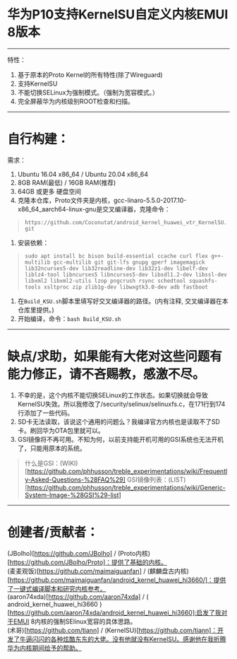 # 华为P10支持KernelSU自定义内核EMUI 8版本  
***
特性：
 1. 基于原本的Proto Kernel的所有特性(除了Wireguard)
 2. 支持KernelSU
 3. 不能切换SELinux为强制模式。（强制为宽容模式。）
 4. 完全屏蔽华为内核级别ROOT检查和扫描。  
***
# 自行构建：  
需求：  
 1. Ubuntu 16.04 x86_64 / Ubuntu 20.04 x86_64
 2. 8GB RAM(最低) / 16GB RAM(推荐)
 3. 64GB 或更多 硬盘空间
 4. 克隆本仓库，Proto文件夹是内核，gcc-linaro-5.5.0-2017.10-x86_64_aarch64-linux-gnu是交叉编译器，克隆命令：
 > `https://github.com/Coconutat/android_kernel_huawei_vtr_KernelSU.git`  
 1. 安装依赖：
 > `sudo apt install bc bison build-essential ccache curl flex g++-multilib gcc-multilib git git-lfs gnupg gperf imagemagick lib32ncurses5-dev lib32readline-dev lib32z1-dev libelf-dev liblz4-tool libncurses5 libncurses5-dev libsdl1.2-dev libssl-dev libxml2 libxml2-utils lzop pngcrush rsync schedtool squashfs-tools xsltproc zip zlib1g-dev libwxgtk3.0-dev adb fastboot`
 1. 在`Build_KSU.sh`脚本里填写好交叉编译器的路径。(内有注释, 交叉编译器在本仓库里提供。)
 2. 开始编译，命令：`bash Build_KSU.sh`
***
# 缺点/求助，如果能有大佬对这些问题有能力修正，请不吝赐教，感激不尽。
1. 不幸的是，这个内核不能切换SELinux的工作状态。如果切换就会导致KernelSU失效。所以我修改了/security/selinux/selinuxfs.c，在171行到174行添加了一些代码。
2. SD卡无法读取，该说这个通用的问题么？我编译官方内核也是读取不了SD卡。刷回华为OTA包里就可以。
3. GSI镜像将不再可用。不知为何，以前支持能开机可用的GSI系统也无法开机了，只能用原本的系统。
  > 什么是GSI：(WIKI)[https://github.com/phhusson/treble_experimentations/wiki/Frequently-Asked-Questions-%28FAQ%29]
  > GSI镜像列表：(LIST)[https://github.com/phhusson/treble_experimentations/wiki/Generic-System-Image-%28GSI%29-list]
***
# 创建者/贡献者：
(JBolho)[https://github.com/JBolho] / (Proto内核)[https://github.com/JBolho/Proto]：提供了基础的内核。  
(麦麦观饭)[https://github.com/maimaiguanfan] / (麒麟盘古内核)[https://github.com/maimaiguanfan/android_kernel_huawei_hi3660/]：提供了一键式编译脚本和研究内核参考。  
(aaron74xda)[https://github.com/aaron74xda] / ( android_kernel_huawei_hi3660
)[https://github.com/aaron74xda/android_kernel_huawei_hi3660]:启发了我对于EMUI 8内核的强制SElinux宽容的具体思路。  
(术哥)[https://github.com/tiann] / (KernelSU)[https://github.com/tiann]：开发了牛逼闪闪的各种炫酷东东的大佬。没有他就没有KernelSU。感谢他在我折腾华为内核期间给予的帮助。  